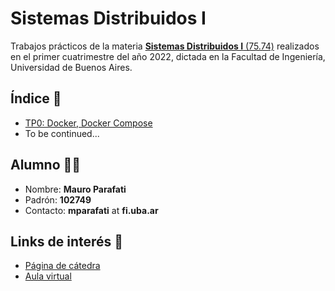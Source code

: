 # Sistemas Distribuidos I

Trabajos prácticos de la materia [**Sistemas Distribuidos I** (75.74)](https://campus.fi.uba.ar/course/view.php?id=2008) realizados en el primer cuatrimestre del año 2022, dictada en la Facultad de Ingeniería, Universidad de Buenos Aires.

## Índice :bookmark_tabs:

- [TP0: Docker, Docker Compose](./TP0)
- To be continued...

## Alumno :technologist:

- Nombre: **Mauro Parafati**
- Padrón: **102749**
- Contacto: **mparafati** at **fi.uba.ar**

## Links de interés :link:

- [Página de cátedra](https://campus.fi.uba.ar/course/view.php?id=2008)
- [Aula virtual](https://campus.fi.uba.ar/course/view.php?id=761)
